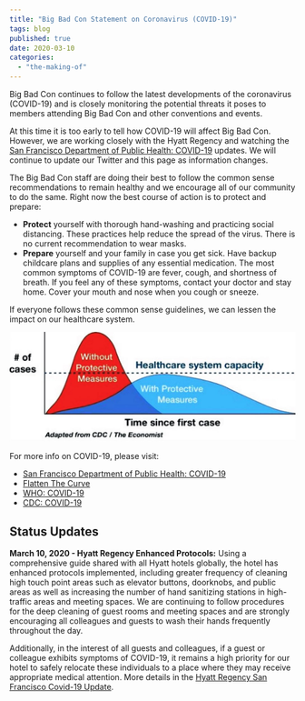```yaml
---
title: "Big Bad Con Statement on Coronavirus (COVID-19)"
tags: blog
published: true
date: 2020-03-10
categories: 
  - "the-making-of"
---
```


Big Bad Con continues to follow the latest developments of the coronavirus (COVID-19) and is closely monitoring the potential threats it poses to members attending Big Bad Con and other conventions and events.

At this time it is too early to tell how COVID-19 will affect Big Bad Con. However, we are working closely with the Hyatt Regency and watching the [San Francisco Department of Public Health: COVID-19](https://www.sfdph.org/dph/alerts/coronavirus.asp) updates. We will continue to update our Twitter and this page as information changes.

The Big Bad Con staff are doing their best to follow the common sense recommendations to remain healthy and we encourage all of our community to do the same. Right now the best course of action is to protect and prepare:

- **Protect** yourself with thorough hand-washing and practicing social distancing. These practices help reduce the spread of the virus. There is no current recommendation to wear masks.
- **Prepare** yourself and your family in case you get sick. Have backup childcare plans and supplies of any essential medication. The most common symptoms of COVID-19 are fever, cough, and shortness of breath. If you feel any of these symptoms, contact your doctor and stay home. Cover your mouth and nose when you cough or sneeze.

If everyone follows these common sense guidelines, we can lessen the impact on our healthcare system.

![](/images/flatten-the-curve-1024x393.jpg)

For more info on COVID-19, please visit:

- [San Francisco Department of Public Health: COVID-19](https://www.sfdph.org/dph/alerts/coronavirus.asp)
- [Flatten The Curve](https://www.flattenthecurve.com/)
- [WHO: COVID-19](https://www.who.int/emergencies/diseases/novel-coronavirus-2019)
- [CDC: COVID-19](https://www.cdc.gov/coronavirus/2019-nCoV/index.html)

## Status Updates

**March 10, 2020 - Hyatt Regency Enhanced Protocols:** Using a comprehensive guide shared with all Hyatt hotels globally, the hotel has enhanced protocols implemented, including greater frequency of cleaning high touch point areas such as elevator buttons, doorknobs, and public areas as well as increasing the number of hand sanitizing stations in high-traffic areas and meeting spaces. We are continuing to follow procedures for the deep cleaning of guest rooms and meeting spaces and are strongly encouraging all colleagues and guests to wash their hands frequently throughout the day.

Additionally, in the interest of all guests and colleagues, if a guest or colleague exhibits symptoms of COVID-19, it remains a high priority for our hotel to safely relocate these individuals to a place where they may receive appropriate medical attention. More details in the [Hyatt Regency San Francisco Covid-19 Update](https://www.dropbox.com/s/amaye7up8pon7vu/COVID%2019%20SFOBU%20Letter%20update.pdf?dl=0).
